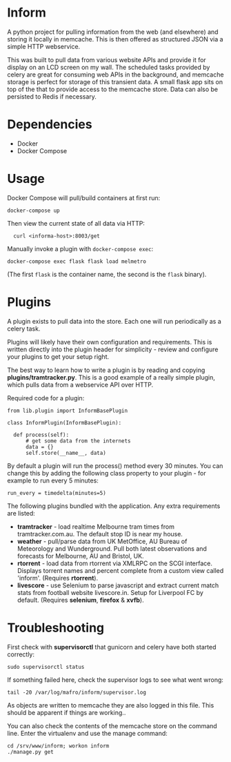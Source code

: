 Inform
======

A python project for pulling information from the web (and elsewhere) and storing it locally in memcache. This is then offered as structured JSON via a simple HTTP webservice. 

This was built to pull data from various website APIs and provide it for display on an LCD screen on my wall. The scheduled tasks provided by celery are great for consuming web APIs in the background, and memcache storage is perfect for storage of this transient data. A small flask app sits on top of the that to provide access to the memcache store. Data can also be persisted to Redis if necessary.


Dependencies
============

  - Docker
  - Docker Compose


Usage
=====

Docker Compose will pull/build containers at first run:

    docker-compose up

Then view the current state of all data via HTTP:

	  curl <informa-host>:8003/get

Manually invoke a plugin with `docker-compose exec`:

    docker-compose exec flask flask load melmetro

(The first `flask` is the container name, the second is the `flask` binary).


Plugins
=======

A plugin exists to pull data into the store. Each one will run periodically as a celery task.

Plugins will likely have their own configuration and requirements. This is written directly into the plugin header for simplicity - review and configure your plugins to get your setup right.

The best way to learn how to write a plugin is by reading and copying **plugins/tramtracker.py**. This is a good example of a really simple plugin, which pulls data from a webservice API over HTTP.

Required code for a plugin:

	from lib.plugin import InformBasePlugin

	class InformPlugin(InformBasePlugin):

	  def process(self):
		  # get some data from the internets
		  data = {}
		  self.store(__name__, data)

By default a plugin will run the process() method every 30 minutes. You can change this by adding the following class property to your plugin - for example to run every 5 minutes:

	run_every = timedelta(minutes=5)

The following plugins bundled with the application. Any extra requirements are listed:

  * **tramtracker** - load realtime Melbourne tram times from tramtracker.com.au. The default stop ID is near my house.
  * **weather** - pull/parse data from UK MetOffice, AU Bureau of Meteorology and Wunderground. Pull both latest observations and forecasts for Melbourne, AU and Bristol, UK.
  * **rtorrent** - load data from rtorrent via XMLRPC on the SCGI interface. Displays torrent names and percent complete from a custom view called 'inform'. (Requires **rtorrent**).
  * **livescore** - use Selenium to parse javascript and extract current match stats from football website livescore.in. Setup for Liverpool FC by default. (Requires **selenium**, **firefox** & **xvfb**).


Troubleshooting
===============

First check with **supervisorctl** that gunicorn and celery have both started correctly:

	sudo supervisorctl status

If something failed here, check the supervisor logs to see what went wrong:

	tail -20 /var/log/mafro/inform/supervisor.log

As objects are written to memcache they are also logged in this file. This should be apparent if things are working..

You can also check the contents of the memcache store on the command line. Enter the virtualenv and use the manage command:

	cd /srv/www/inform; workon inform
	./manage.py get

